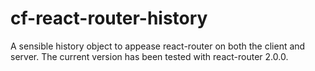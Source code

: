 # cf-react-router-history

A sensible history object to appease react-router on both the client
and server. The current version has been tested with react-router 2.0.0.
